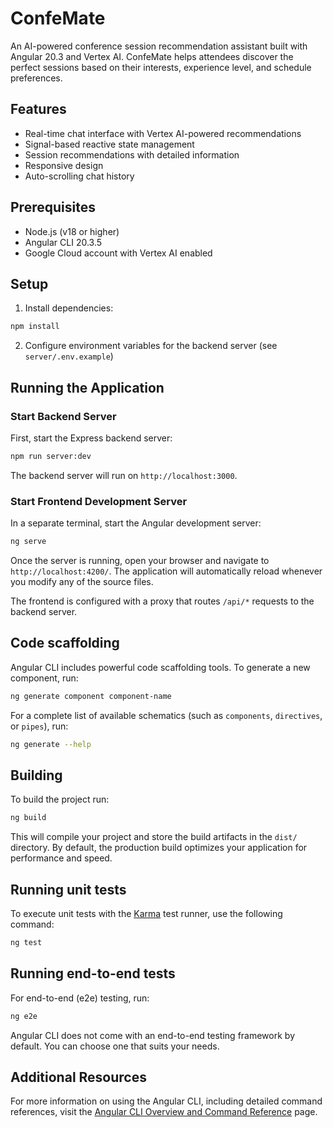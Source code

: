 # ConfeMate

An AI-powered conference session recommendation assistant built with Angular 20.3 and Vertex AI. ConfeMate helps attendees discover the perfect sessions based on their interests, experience level, and schedule preferences.

## Features

- Real-time chat interface with Vertex AI-powered recommendations
- Signal-based reactive state management
- Session recommendations with detailed information
- Responsive design
- Auto-scrolling chat history

## Prerequisites

- Node.js (v18 or higher)
- Angular CLI 20.3.5
- Google Cloud account with Vertex AI enabled

## Setup

1. Install dependencies:
```bash
npm install
```

2. Configure environment variables for the backend server (see `server/.env.example`)

## Running the Application

### Start Backend Server

First, start the Express backend server:

```bash
npm run server:dev
```

The backend server will run on `http://localhost:3000`.

### Start Frontend Development Server

In a separate terminal, start the Angular development server:

```bash
ng serve
```

Once the server is running, open your browser and navigate to `http://localhost:4200/`. The application will automatically reload whenever you modify any of the source files.

The frontend is configured with a proxy that routes `/api/*` requests to the backend server.

## Code scaffolding

Angular CLI includes powerful code scaffolding tools. To generate a new component, run:

```bash
ng generate component component-name
```

For a complete list of available schematics (such as `components`, `directives`, or `pipes`), run:

```bash
ng generate --help
```

## Building

To build the project run:

```bash
ng build
```

This will compile your project and store the build artifacts in the `dist/` directory. By default, the production build optimizes your application for performance and speed.

## Running unit tests

To execute unit tests with the [Karma](https://karma-runner.github.io) test runner, use the following command:

```bash
ng test
```

## Running end-to-end tests

For end-to-end (e2e) testing, run:

```bash
ng e2e
```

Angular CLI does not come with an end-to-end testing framework by default. You can choose one that suits your needs.

## Additional Resources

For more information on using the Angular CLI, including detailed command references, visit the [Angular CLI Overview and Command Reference](https://angular.dev/tools/cli) page.
